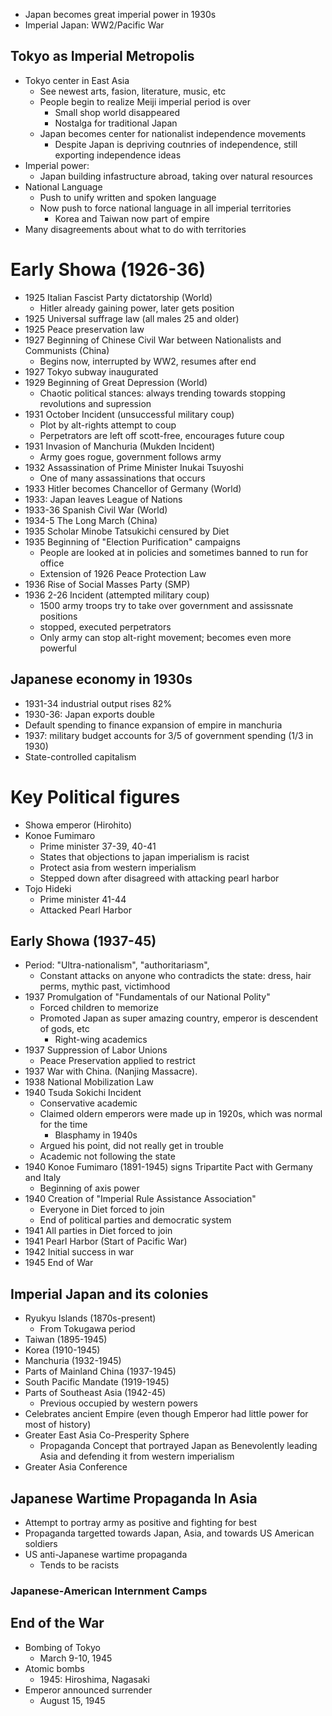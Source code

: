 - Japan becomes great imperial power in 1930s
- Imperial Japan: WW2/Pacific War
## Tokyo as Imperial Metropolis
- Tokyo center in East Asia
	- See newest arts, fasion, literature, music, etc
	- People begin to realize Meiji imperial period is over
		- Small shop world disappeared
		- Nostalga for traditional Japan
	- Japan becomes center for nationalist independence movements
		- Despite Japan is depriving coutnries of independence, still exporting independence ideas
- Imperial power:
	- Japan building infastructure abroad, taking over natural resources
- National Language
	- Push to unify written and spoken language
	- Now push to force national language in all imperial territories
		- Korea and Taiwan now part of empire
- Many disagreements about what to do with territories
# Early Showa (1926-36)
- 1925 Italian Fascist Party dictatorship (World)
	- Hitler already gaining power, later gets position
- 1925 Universal suffrage law (all males 25 and older)
- 1925 Peace preservation law
- 1927 Beginning of Chinese Civil War between Nationalists and Communists (China)
	- Begins now, interrupted by WW2, resumes after end
- 1927 Tokyo subway inaugurated
- 1929 Beginning of Great Depression (World)
	- Chaotic political stances: always trending towards stopping revolutions and supression
- 1931 October Incident (unsuccessful military coup)
	- Plot by alt-rights attempt to coup
	- Perpetrators are left off scott-free, encourages future coup
- 1931 Invasion of Manchuria (Mukden Incident)
	- Army goes rogue, government follows army
- 1932 Assassination of Prime Minister Inukai Tsuyoshi
	- One of many assassinations that occurs
- 1933 Hitler becomes Chancellor of Germany (World)
- 1933: Japan leaves League of Nations
- 1933-36 Spanish Civil War (World)
- 1934-5 The Long March (China)
- 1935 Scholar Minobe Tatsukichi censured by Diet
- 1935 Beginning of "Election Purification" campaigns
	- People are looked at in policies and sometimes banned to run for office
	- Extension of 1926 Peace Protection Law
- 1936 Rise of Social Masses Party (SMP)
- 1936 2-26 Incident (attempted military coup)
	- 1500 army troops try to take over government and assissnate positions
	- stopped, executed perpetrators
	- Only army can stop alt-right movement; becomes even more powerful
## Japanese economy in 1930s
- 1931-34 industrial output rises 82%
- 1930-36: Japan exports double
- Default spending to finance expansion of empire in manchuria
- 1937: military budget accounts for 3/5 of government spending (1/3 in 1930)
- State-controlled capitalism
# Key Political figures
- Showa emperor (Hirohito)
- Konoe Fumimaro
	- Prime minister 37-39, 40-41
	- States that objections to japan imperialism is racist
	- Protect asia from western imperialism
	- Stepped down after disagreed with attacking pearl harbor
- Tojo Hideki
	- Prime minister 41-44
	- Attacked Pearl Harbor
## Early Showa (1937-45)
- Period: "Ultra-nationalism", "authoritariasm",
	- Constant attacks on anyone who contradicts the state: dress, hair perms, mythic past, victimhood
- 1937 Promulgation of "Fundamentals of our National Polity"
	- Forced children to memorize
	- Promoted Japan as super amazing country, emperor is descendent of gods, etc
		- Right-wing academics
- 1937 Suppression of Labor Unions
	- Peace Preservation applied to restrict
- 1937 War with China. (Nanjing Massacre).
- 1938 National Mobilization Law
- 1940 Tsuda Sokichi Incident
	- Conservative academic
	- Claimed oldern emperors were made up in 1920s, which was normal for the time
		- Blasphamy in 1940s
	- Argued his point, did not really get in trouble
	- Academic not following the state
- 1940 Konoe Fumimaro (1891-1945) signs Tripartite Pact with Germany and Italy
	- Beginning of axis power
- 1940 Creation of "Imperial Rule Assistance Association"
	- Everyone in Diet forced to join
	- End of political parties and democratic system
- 1941 All parties in Diet forced to join
- 1941 Pearl Harbor (Start of Pacific War)
- 1942 Initial success in war
- 1945 End of War
## Imperial Japan and its colonies
- Ryukyu Islands (1870s-present)
	- From Tokugawa period
- Taiwan (1895-1945)
- Korea (1910-1945)
- Manchuria (1932-1945)
- Parts of Mainland China (1937-1945)
- South Pacific Mandate (1919-1945)
- Parts of Southeast Asia (1942-45)
	- Previous occupied by western powers
- Celebrates ancient Empire (even though Emperor had little power for most of history)
- Greater East Asia Co-Presperity Sphere
	- Propaganda Concept that portrayed Japan as Benevolently leading Asia and defending it from western imperialism
- Greater Asia Conference
## Japanese Wartime Propaganda In Asia
- Attempt to portray army as positive and fighting for best
- Propaganda targetted towards Japan, Asia, and towards US American soldiers
- US anti-Japanese wartime propaganda
	- Tends to be racists
### Japanese-American Internment Camps
## End of the War
- Bombing of Tokyo
	- March 9-10, 1945
- Atomic bombs
	- 1945: Hiroshima, Nagasaki
- Emperor announced surrender
	- August 15, 1945